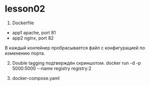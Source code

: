 # lesson02

1. Dockerfile
- app1 apache, port 81
- app2 nginx, port 82

В каждый контейнер пробрасывается файл с конфигурацией по изменению порта.

2. Double tagging подтверждён скриншотом.
docker run -d -p 5000:5000 --name registry registry:2

3. docker-compose.yaml  

